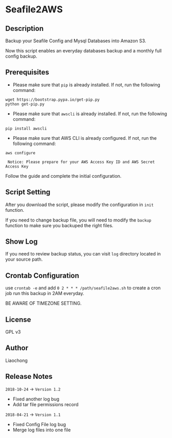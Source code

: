 # Seafile2AWS

## Description

Backup your Seafile Config and Mysql Databases into Amazon S3.

Now this script enables an everyday databases backup and a monthly full config backup.

## Prerequisites

 - Please make sure that `pip` is already installed. If not, run the following command:

```
wget https://bootstrap.pypa.io/get-pip.py
python get-pip.py
```

 - Please make sure that `awscli` is already installed. If not, run the following command:

```
pip install awscli
```

 - Please make sure that AWS CLI is already configured. If not, run the following command:

```
aws configure
```

     Notice: Please prepare for your AWS Access Key ID and AWS Secret Access Key

Follow the guide and complete the initial configuration.

## Script Setting

After you download the script, please modify the configuration in `init` function.

If you need to change backup file, you will need to modify the `backup` function to make sure you backuped the right files.

## Show Log

If you need to review backup status, you can visit `log` directory located in your source path.

## Crontab Configuration

use `crontab -e` and add `0 2 * * * /path/seafile2aws.sh` to create a cron job run this backup in 2AM everyday.

BE AWARE OF TIMEZONE SETTING.

## License

GPL v3

## Author

Liaochong

## Release Notes
`2018-10-24` -> `Version 1.2`

 - Fixed another log bug
 - Add tar file permissions record 

`2018-04-21` -> `Version 1.1`

 - Fixed Config File log bug
 - Merge log files into one file
